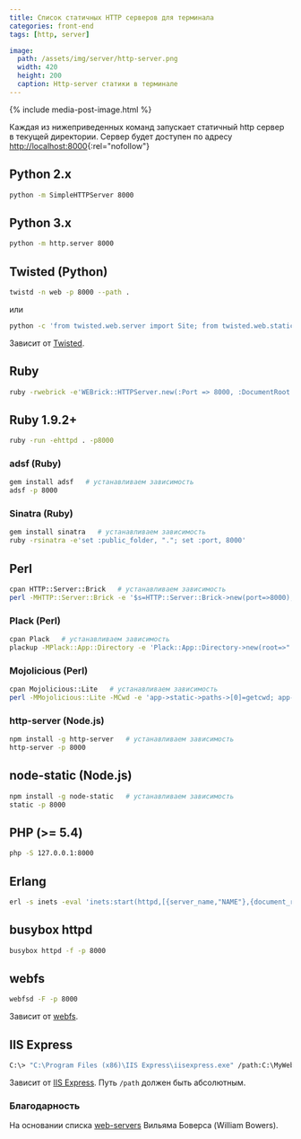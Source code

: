 ```yaml
---
title: Список статичных HTTP серверов для терминала
categories: front-end
tags: [http, server]

image:
  path: /assets/img/server/http-server.png
  width: 420
  height: 200
  caption: Http-server статики в терминале
---
```


{% include media-post-image.html %}

Каждая из нижеприведенных команд запускает статичный http сервер в текущей директории. Сервер будет доступен по адресу [http://localhost:8000](http://localhost:8000){:rel="nofollow"}

## Python 2.x

```bash
python -m SimpleHTTPServer 8000
```

## Python 3.x

```bash
python -m http.server 8000
```

## Twisted (Python)

```bash
twistd -n web -p 8000 --path .
```

или

```bash
python -c 'from twisted.web.server import Site; from twisted.web.static import File; from twisted.internet import reactor; reactor.listenTCP(8000, Site(File("."))); reactor.run()'
```

Зависит от [Twisted](http://twistedmatrix.com/trac/wiki/Downloads).

## Ruby

```bash
ruby -rwebrick -e'WEBrick::HTTPServer.new(:Port => 8000, :DocumentRoot => Dir.pwd).start'
```

## Ruby 1.9.2+

```bash
ruby -run -ehttpd . -p8000
```

### adsf (Ruby)

```bash
gem install adsf   # устанавливаем зависимость
adsf -p 8000
```

### Sinatra (Ruby)

```bash
gem install sinatra   # устанавливаем зависимость
ruby -rsinatra -e'set :public_folder, "."; set :port, 8000'
```

## Perl

```bash
cpan HTTP::Server::Brick   # устанавливаем зависимость
perl -MHTTP::Server::Brick -e '$s=HTTP::Server::Brick->new(port=>8000); $s->mount("/"=>{path=>"."}); $s->start'
```

### Plack (Perl)

```bash
cpan Plack   # устанавливаем зависимость
plackup -MPlack::App::Directory -e 'Plack::App::Directory->new(root=>".");' -p 8000
```

### Mojolicious (Perl)

```bash
cpan Mojolicious::Lite   # устанавливаем зависимость
perl -MMojolicious::Lite -MCwd -e 'app->static->paths->[0]=getcwd; app->start' daemon -l http://*:8000
```

### http-server (Node.js)

```bash
npm install -g http-server   # устанавливаем зависимость
http-server -p 8000
```

## node-static (Node.js)

```bash
npm install -g node-static   # устанавливаем зависимость
static -p 8000
```

## PHP (>= 5.4)

```bash
php -S 127.0.0.1:8000
```

## Erlang

```bash
erl -s inets -eval 'inets:start(httpd,[{server_name,"NAME"},{document_root, "."},{server_root, "."},{port, 8000},{mime_types,[{"html","text/html"},{"htm","text/html"},{"js","text/javascript"},{"css","text/css"},{"gif","image/gif"},{"jpg","image/jpeg"},{"jpeg","image/jpeg"},{"png","image/png"}]}]).'
```

## busybox httpd

```bash
busybox httpd -f -p 8000
```

## webfs

```bash
webfsd -F -p 8000
```

Зависит от [webfs](http://linux.bytesex.org/misc/webfs.html).

## IIS Express

```bash
C:\> "C:\Program Files (x86)\IIS Express\iisexpress.exe" /path:C:\MyWeb /port:8000
```

Зависит от [IIS Express](http://www.iis.net/learn/extensions/introduction-to-iis-express/iis-express-overview). Путь `/path` должен быть абсолютным.

### Благодарность

На основании списка [web-servers](https://gist.github.com/willurd/5720255) Вильяма Боверса (William Bowers).
